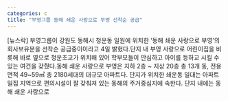 ```yaml
---
categories: c
title: "부영그룹 동해 쇄운 사랑으로 부영 선착순 공급"
---
```

[뉴스락] 부영그룹이 강원도 동해시 청운동 일원에 위치한 ‘동해 쇄운 사랑으로 부영’의 회사보유분을 선착순 공급중이이라고 4일 밝혔다.단지 내 부영 사랑으로 어린이집을 비롯해 바로 옆으로 청운초교가 위치해 있어 학부모들이 안심하고 아이를 등하교 시킬 수 있는 여건을 갖췄다.동해 쇄운 사랑으로 부영은 지하 2층 ~ 지상 20층 총 13개 동, 전용면적 49~59㎡ 총 2180세대의 대규모 아파트다. 단지가 위치한 쇄운동 일대는 아파트 밀집 지역으로 편의시설이 잘 갖춰져 있는 동해의 주거중심지에 속한다. 단지 내에는 동해 쇄운 사랑으로